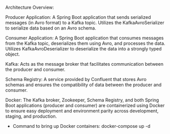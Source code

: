 Architecture Overview:

Producer Application:
A Spring Boot application that sends serialized messages (in Avro format) to a Kafka topic.
Utilizes the KafkaAvroSerializer to serialize data based on an Avro schema.

Consumer Application:
A Spring Boot application that consumes messages from the Kafka topic, deserializes them using Avro, and processes the data.
Utilizes KafkaAvroDeserializer to deserialize the data into a strongly typed object.

Kafka:
Acts as the message broker that facilitates communication between the producer and consumer.

Schema Registry:
A service provided by Confluent that stores Avro schemas and ensures the compatibility of data between the producer and consumer.

Docker:
The Kafka broker, Zookeeper, Schema Registry, and both Spring Boot applications (producer and consumer) are containerized using Docker to ensure easy deployment and environment parity across development, staging, and production.
  - Command to bring up Docker containers: docker-compose up -d
